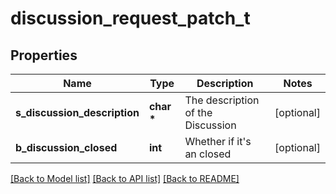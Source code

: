# discussion_request_patch_t

## Properties
Name | Type | Description | Notes
------------ | ------------- | ------------- | -------------
**s_discussion_description** | **char \*** | The description of the Discussion | [optional] 
**b_discussion_closed** | **int** | Whether if it&#39;s an closed | [optional] 

[[Back to Model list]](../README.md#documentation-for-models) [[Back to API list]](../README.md#documentation-for-api-endpoints) [[Back to README]](../README.md)


